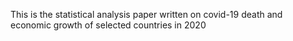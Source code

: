 This is the statistical analysis paper written on covid-19 death and economic growth of selected countries in 2020
